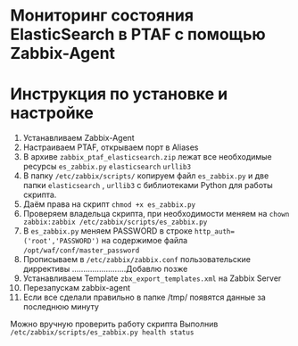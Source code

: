 # Мониторинг состояния ElasticSearch в PTAF с помощью Zabbix-Agent
# Инструкция по установке и настройке
1. Устанавливаем Zabbix-Agent
2. Настраиваем PTAF, открываем порт в Aliases
3. В архиве `zabbix_ptaf_elasticsearch.zip` лежат все необходимые ресурсы `es_zabbix.py` `elasticsearch` `urllib3`
4. В папку `/etc/zabbix/scripts/` копируем файл `es_zabbix.py` и две папки `elasticsearch` , `urllib3` с библиотеками Python для работы скрипта.
5. Даём права на скрипт 
`chmod +x es_zabbix.py`
5. Проверяем владельца скрипта, при необходимости меняем на 
`chown zabbix:zabbix /etc/zabbix/scripts/es_zabbix.py`
6. В `es_zabbix.py` меняем PASSWORD  в строке `http_auth=('root','PASSWORD')` на содержимое файла `/opt/waf/conf/master_password`
7. Прописываем в `/etc/zabbix/zabbix.conf` пользовательские диррективы
........................Добавлю позже
8. Устанавливаем Template `zbx_export_templates.xml` на Zabbix Server
9. Перезапускам zabbix-agent
10. Если все сделали правильно в папке /tmp/ появятся данные за последнюю минуту

Можно вручную проверить работу скрипта 
Выполнив 
`/etc/zabbix/scripts/es_zabbix.py health status`
